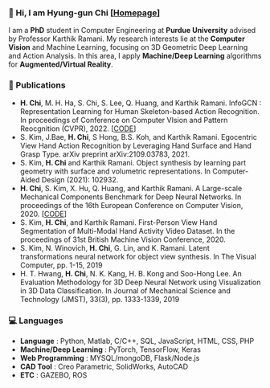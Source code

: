 ### :wave: Hi, I am Hyung-gun Chi [[Homepage](https://hyung-gun.me/)]

I am a **PhD** student in Computer Engineering at **Purdue University** advised by Professor Karthik Ramani. My research interests lie at the **Computer Vision** and Machine Learning, focusing on 3D Geometric Deep Learning and Action Analysis. In this area, I apply **Machine/Deep Learning** algorithms for **Augmented/Virtual Reality**.


### :page_facing_up: Publications
- **H. Chi**, M. H. Ha, S. Chi, S. Lee, Q. Huang, and Karthik Ramani. InfoGCN : Representation Learning for Human Skeleton-based Action Recognition. In proceedings of Conference on Computer VIsion and Pattern Reocgnition (CVPR), 2022. [[CODE](https://github.com/stnoah1/infogcn)]
- S. Kim, J.Bae, **H. Chi**, S Hong, B.S. Koh, and Karthik Ramani. Egocentric View Hand Action Recognition by Leveraging Hand Surface and Hand Grasp Type. arXiv preprint arXiv:2109.03783, 2021.
- S. Kim, **H. Chi** and Karthik Ramani. Object synthesis by learning part geometry with surface and volumetric representations. In Computer-Aided Design (2021): 102932.
- **H. Chi**, S. Kim, X. Hu, Q. Huang, and Karthik Ramani. A Large-scale Mechanical Components Benchmark for Deep Neural Networks. In proceedings of the 16th European Conference on Computer Vision, 2020. [[CODE](https://github.com/stnoah1/mcb)]
- S. Kim, **H. Chi**, and Karthik Ramani. First-Person View Hand Segmentation of Multi-Modal Hand Activity Video Dataset. In the proceedings of 31st British Machine Vision Conference, 2020.
- S. Kim, N. Winovich, **H. Chi**, G. Lin, and K. Ramani. Latent transformations neural network for object view synthesis. In The Visual Computer, pp. 1-15, 2019
- H. T. Hwang, **H. Chi**, N. K. Kang, H. B. Kong and Soo-Hong Lee. An Evaluation Methodology for 3D Deep Neural Network using Visualization in 3D Data Classification. In Journal of Mechanical Science and Technology (JMST), 33(3), pp. 1333-1339, 2019


### :computer: Languages
- **Language** : Python, Matlab, C/C++, SQL, JavaScript, HTML, CSS, PHP
- **Machine/Deep Learning** : PyTorch, TensorFlow, Keras
- **Web Programming** : MYSQL/mongoDB, Flask/Node.js
- **CAD Tool** : Creo Parametric, SolidWorks, AutoCAD
- **ETC** : GAZEBO, ROS
 

